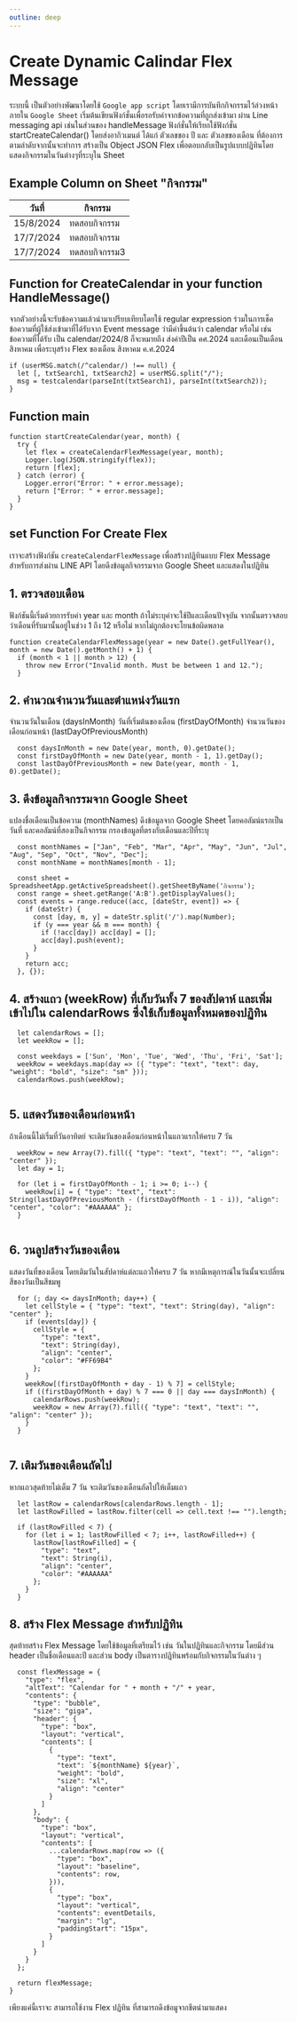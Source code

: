 ```yaml
---
outline: deep
---
```


# Create Dynamic Calindar Flex Message 
ระบบนี้ เป็นตัวอย่างพัฒนาโดยใช้ `Google app script` โดยเรามีการบันทึกกิจกรรมไว้ล่วงหน้าภายใน `Google Sheet`
เริ่มต้นเขียนฟังก์ชั่นเพื่อรอรับค่าจากข้อความที่ถูกส่งเข้ามา ผ่าน Line messaging api เช่นในส่วนของ handleMessage ฟังก์ชั่นให้เรียกใช้ฟังก์ชั่น startCreateCalendar() โดยส่งอากิวเมนต์ ได้แก่ ตัวเลขของ ปี และ ตัวเลขของเดือน ที่ต้องการตามลำดับจากนั้นจะทำการ สร้างเป็น Object JSON Flex เพื่อตอบกลับเป็นรูปแบบปฏิทินโดยแสดงกิจกรรมในวันต่างๆที่ระบุใน Sheet 

## Example Column on Sheet "กิจกรรม"
| วันที่        | กิจกรรม          |
|--------------|-------------------|
| 15/8/2024    | ทดสอบกิจกรรม      |
| 17/7/2024    | ทดสอบกิจกรรม      |
| 17/7/2024    | ทดสอบกิจกรรม3     |


## Function for CreateCalendar in your function HandleMessage()
จากตัวอย่างนี้จะรับข้อความแล้วนำมาเปรียบเทียบโดยใช้ regular expression ร่วมในการเช็คข้อความที่ผู้ใช้ส่งเข้ามาที่ได้รับจาก Event message ว่ามีคำขึ้นต้นว่า calendar หรือไม่ เช่นข้อความที่ได้รับ เป็น calendar/2024/8 ก็จะหมายถึง ส่งค่าปีเป็น คศ.2024 และเดือนเป็นเดือนสิงหาคม เพื่อระบุสร้าง Flex ของเดือน สิงหาคม ค.ศ.2024 
````JS
if (userMSG.match(/^calendar/) !== null) {
  let [, txtSearch1, txtSearch2] = userMSG.split("/");
  msg = testcalendar(parseInt(txtSearch1), parseInt(txtSearch2));
}
````
## Function main
````JS
function startCreateCalendar(year, month) {
  try {
    let flex = createCalendarFlexMessage(year, month);
    Logger.log(JSON.stringify(flex));
    return [flex];
  } catch (error) {
    Logger.error("Error: " + error.message);
    return ["Error: " + error.message];
  }
}
````
## set Function For Create Flex
เราจะสร้างฟังก์ชัน `createCalendarFlexMessage` เพื่อสร้างปฏิทินแบบ Flex Message สำหรับการส่งผ่าน LINE API โดยดึงข้อมูลกิจกรรมจาก Google Sheet และแสดงในปฏิทิน

## 1. ตรวจสอบเดือน
ฟังก์ชันนี้เริ่มด้วยการรับค่า year และ month ถ้าไม่ระบุค่าจะใช้ปีและเดือนปัจจุบัน จากนั้นตรวจสอบว่าเดือนที่รับมานั้นอยู่ในช่วง 1 ถึง 12 หรือไม่ หากไม่ถูกต้องจะโยนข้อผิดพลาด
````JS
function createCalendarFlexMessage(year = new Date().getFullYear(), month = new Date().getMonth() + 1) {
  if (month < 1 || month > 12) {
    throw new Error("Invalid month. Must be between 1 and 12.");
  }
````



## 2. คำนวณจำนวนวันและตำแหน่งวันแรก
จำนวนวันในเดือน (daysInMonth)
วันที่เริ่มต้นของเดือน (firstDayOfMonth)
จำนวนวันของเดือนก่อนหน้า (lastDayOfPreviousMonth)

````JS
  const daysInMonth = new Date(year, month, 0).getDate();
  const firstDayOfMonth = new Date(year, month - 1, 1).getDay();
  const lastDayOfPreviousMonth = new Date(year, month - 1, 0).getDate();

````

## 3. ดึงข้อมูลกิจกรรมจาก Google Sheet
แปลงชื่อเดือนเป็นข้อความ (monthNames)
ดึงข้อมูลจาก Google Sheet โดยคอลัมน์แรกเป็นวันที่ และคอลัมน์ที่สองเป็นกิจกรรม
กรองข้อมูลที่ตรงกับเดือนและปีที่ระบุ
````JS
  const monthNames = ["Jan", "Feb", "Mar", "Apr", "May", "Jun", "Jul", "Aug", "Sep", "Oct", "Nov", "Dec"];
  const monthName = monthNames[month - 1];

  const sheet = SpreadsheetApp.getActiveSpreadsheet().getSheetByName('กิจกรรม');
  const range = sheet.getRange('A:B').getDisplayValues();
  const events = range.reduce((acc, [dateStr, event]) => {
    if (dateStr) {
      const [day, m, y] = dateStr.split('/').map(Number);
      if (y === year && m === month) {
        if (!acc[day]) acc[day] = [];
        acc[day].push(event);
      }
    }
    return acc;
  }, {});

````

## 4. สร้างแถว (weekRow) ที่เก็บวันทั้ง 7 ของสัปดาห์ และเพิ่มเข้าไปใน calendarRows ซึ่งใช้เก็บข้อมูลทั้งหมดของปฏิทิน

````JS
  let calendarRows = [];
  let weekRow = [];

  const weekdays = ['Sun', 'Mon', 'Tue', 'Wed', 'Thu', 'Fri', 'Sat'];
  weekRow = weekdays.map(day => ({ "type": "text", "text": day, "weight": "bold", "size": "sm" }));
  calendarRows.push(weekRow);


````

## 5. แสดงวันของเดือนก่อนหน้า
ถ้าเดือนนี้ไม่เริ่มที่วันอาทิตย์ จะเติมวันของเดือนก่อนหน้าในแถวแรกให้ครบ 7 วัน
````JS
  weekRow = new Array(7).fill({ "type": "text", "text": "", "align": "center" });
  let day = 1;

  for (let i = firstDayOfMonth - 1; i >= 0; i--) {
    weekRow[i] = { "type": "text", "text": String(lastDayOfPreviousMonth - (firstDayOfMonth - 1 - i)), "align": "center", "color": "#AAAAAA" };
  }


````
## 6. วนลูปสร้างวันของเดือน
แสดงวันที่ของเดือน โดยเติมวันในสัปดาห์แต่ละแถวให้ครบ 7 วัน หากมีเหตุการณ์ในวันนั้นจะเปลี่ยนสีของวันเป็นสีชมพู

````JS
  for (; day <= daysInMonth; day++) {
    let cellStyle = { "type": "text", "text": String(day), "align": "center" };
    if (events[day]) {
      cellStyle = {
        "type": "text",
        "text": String(day),
        "align": "center",
        "color": "#FF69B4"
      };
    }
    weekRow[(firstDayOfMonth + day - 1) % 7] = cellStyle;
    if ((firstDayOfMonth + day) % 7 === 0 || day === daysInMonth) {
      calendarRows.push(weekRow);
      weekRow = new Array(7).fill({ "type": "text", "text": "", "align": "center" });
    }
  }


````

## 7. เติมวันของเดือนถัดไป
หากแถวสุดท้ายไม่เต็ม 7 วัน จะเติมวันของเดือนถัดไปให้เต็มแถว
````JS
  let lastRow = calendarRows[calendarRows.length - 1];
  let lastRowFilled = lastRow.filter(cell => cell.text !== "").length;

  if (lastRowFilled < 7) {
    for (let i = 1; lastRowFilled < 7; i++, lastRowFilled++) {
      lastRow[lastRowFilled] = {
        "type": "text",
        "text": String(i),
        "align": "center",
        "color": "#AAAAAA"
      };
    }
  }
````

## 8. สร้าง Flex Message สำหรับปฏิทิน
สุดท้ายสร้าง Flex Message โดยใช้ข้อมูลที่เตรียมไว้ เช่น วันในปฏิทินและกิจกรรม โดยมีส่วน header เป็นชื่อเดือนและปี และส่วน body เป็นตารางปฏิทินพร้อมกับกิจกรรมในวันต่าง ๆ

````JS
  const flexMessage = {
    "type": "flex",
    "altText": "Calendar for " + month + "/" + year,
    "contents": {
      "type": "bubble",
      "size": "giga",
      "header": {
        "type": "box",
        "layout": "vertical",
        "contents": [
          {
            "type": "text",
            "text": `${monthName} ${year}`,
            "weight": "bold",
            "size": "xl",
            "align": "center"
          }
        ]
      },
      "body": {
        "type": "box",
        "layout": "vertical",
        "contents": [
          ...calendarRows.map(row => ({
            "type": "box",
            "layout": "baseline",
            "contents": row,
          })),
          {
            "type": "box",
            "layout": "vertical",
            "contents": eventDetails,
            "margin": "lg",
            "paddingStart": "15px",
          }
        ]
      }
    }
  };

  return flexMessage;
}
````

เพียงแค่นี้เราจะ สามารถใช้งาน Flex ปฏิทิน ที่สามารถดึงข้อมูจากชีตนำมาแสดง